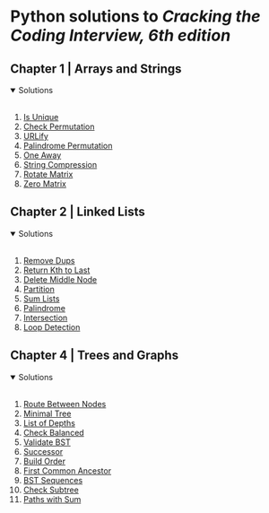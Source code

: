 # Python solutions to *Cracking the Coding Interview, 6th edition*
## Chapter 1 | Arrays and Strings
<details open>
<summary>Solutions</summary>
<br>
<ol>
    <li><a href="chapter1/is_unique.py">Is Unique</a></li>
    <li><a href="chapter1/is_permutation.py">Check Permutation</a></li>
    <li><a href="chapter1/urlify.py">URLify</a></li>
    <li><a href="chapter1/is_palindrome_permutation.py">Palindrome Permutation</a></li>
    <li><a href="chapter1/is_oneaway.py">One Away</a></li>
    <li><a href="chapter1/str_compression.py">String Compression</a></li>
    <li><a href="chapter1/rotate_matrix.py">Rotate Matrix</a></li>
    <li><a href="chapter1/zero_matrix.py">Zero Matrix</a></li>
</ol>
</details>

## Chapter 2 | Linked Lists
<details open>
<summary>Solutions</summary>
<br>
<ol>
    <li><a href="chapter2/remove_dups.py">Remove Dups</a></li>
    <li><a href="chapter2/kth_to_last.py">Return Kth to Last</a></li>
    <li><a href="chapter2/delete_mid_node.py">Delete Middle Node</a></li>
    <li><a href="chapter2/partition.py">Partition</a></li>
    <li><a href="chapter2/sum_lists.py">Sum Lists</a></li>
    <li><a href="chapter2/is_palindrome.py">Palindrome</a></li>
    <li><a href="chapter2/intersection.py">Intersection</a></li>
    <li><a href="chapter2/loop_detection.py">Loop Detection</a></li>
</ol>
</details>

## Chapter 4 | Trees and Graphs
<details open>
<summary>Solutions</summary>
<br>
<ol>
    <li><a href="chapter4/route_btw_nodes.py">Route Between Nodes</a></li>
    <li><a href="chapter4/minimal_tree.py">Minimal Tree</a></li>
    <li><a href="chapter4/list_of_depths.py">List of Depths</a></li>    
    <li><a href="chapter4/check_balanced.py">Check Balanced</a></li>
    <li><a href="chapter4/validate_bst.py">Validate BST</a></li>
    <li><a href="chapter4/successor.py">Successor</a></li>   
    <li><a href="chapter4/build_order.py">Build Order</a></li>
    <li><a href="chapter4/first_common_ancestor.py">First Common Ancestor</a></li>    
    <li><a href="chapter4/bst_sequences.py">BST Sequences</a></li>
    <li><a href="chapter4/check_subtree.py">Check Subtree</a></li>
    <li><a href="chapter4/paths_with_sum.py">Paths with Sum</a></li>
</ol>
</details>
